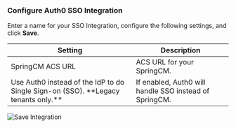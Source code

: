 ### Configure Auth0 SSO Integration

Enter a name for your SSO Integration, configure the following settings, and click **Save**.

<table class="table">
    <thead>
        <tr>
            <th><strong>Setting</strong></th>
            <th><strong>Description</strong></th>
        </tr>
    </thead>
    <tbody>
        <tr>
            <td>SpringCM ACS URL</td>
            <td>ACS URL for your SpringCM.</td>
        </tr>
        <tr>
            <td>Use Auth0 instead of the IdP to do Single Sign-on (SSO). **Legacy tenants only.**</td>
            <td>If enabled, Auth0 will handle SSO instead of SpringCM.</td>
        </tr>
    </tbody>
</table>

![Save Integration](https://auth0.com/docs/media/articles/dashboard/sso-integrations/create-save-springcm.png)
